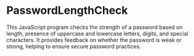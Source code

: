 # PasswordLengthCheck
This JavaScript program checks the strength of a password based on length, presence of uppercase and lowercase letters, digits, and special characters. It provides feedback on whether the password is weak or strong, helping to ensure secure password practices.
